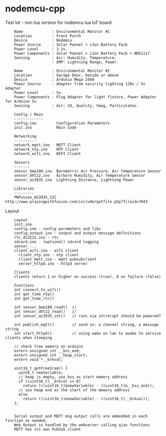 # nodemcu-cpp
Test Iot - non lua version for nodemcu lua IoT board

        Name             : Environmental Monitor #1
        Location         : Front Porch
        Device           : Nodemcu
        Power Source     : Solar Pannel + LIon Battery Pack
        Power Level      : 3.3v.
        Power Components : Solar Pannel + LIon Battery Pack + AMS1117
        Sensing          : Air: Humidity, Temperature.  
                         : EMP: Lightning Range, Power.

        Name             : Environmental Monitor #2
        Location         : Garage Door, beside or above
        Device           : Ardunio Mega 2560
        Power Source     : Adapter from security lighting 120v / 5v Adapter
        Power Level      : 5v.
        Power Components : Plug Adapter for light fixture, Power Adapter for Arduino 5v
        Sensing          : Air: CO, Quality, Smog, Particulates.

        Config / Main
        -------------
        config.ino         Configuration Parameters
        init.ino           Main Code
        
        Networking
        ----------
        network_mqtt.ino   MQTT Client
        network_ntp.ino    NTP Client
        network_wifi.ino   WIFI Client
        
        Sensors
        -------
        sensor_bmp180.ino  Barometric Air Pressure, Air Temperature Sensor
        sensor_dht22.ino   Airborn Humidity, Air Temperature Sensor
        sensor_as3935.ino  Lightning Distance, Lightning Power

        Libraries
        ---------
        PWFusion_AS3935_I2C  http://www.playingwithfusion.com/include/getfile.php?fileid=7043
        

Layout

        Layout
        init.ino
        config.ino - config parameters and libs
        config_output.ino - output and output message definitions
        rtc_ds3231.ino - rtc
        sdcard.ino - (optional) sdcard logging
        sensor_...
        client_wifi.ino - wifi client
          client_ntp.ino - ntp client
          client_mqtt.ino - mqtt pubsubclient
          server_httpd.ino - httpd server
        
        Clients
        clients return 1 or higher on success (true), 0 on failure (false)
        
        Functions
        int connect_to_wifi()
        int get_time_ntp()
        int get_time_rtc()

        int sensor_bmp180_read()  // 
        int sensor_dht22_read()   // 
        int sensor_as3935_int()   // runs via intrerupt should be powered?

        int publish_mqtt()        // send in: a channel string, a message string
        int start_httpd()         // using wake on lan to awake to service clients when sleeping

        // check free memory on arduino
        extern unsigned int __bss_end;
        extern unsigned int __heap_start;
        extern void *__brkval;

        uint16_t getFreeSram() {
          uint8_t newVariable;
          // heap is empty, use bss as start memory address
          if ((uint16_t)__brkval == 0)
            return (((uint16_t)&newVariable) - ((uint16_t)&__bss_end));
          // use heap end as the start of the memory address
          else
            return (((uint16_t)&newVariable) - ((uint16_t)__brkval));
        };


        Serial output and MQTT msg output calls are embedded in each finction as needed.
        Web Output is handled by the webserver calling ajax functions
        MQTT has its own PubSub client
